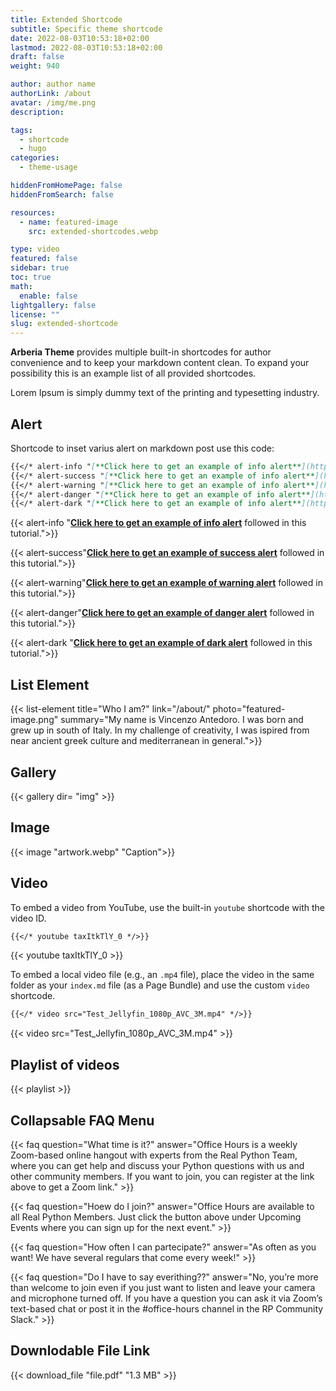 ```yaml
---
title: Extended Shortcode
subtitle: Specific theme shortcode
date: 2022-08-03T10:53:18+02:00
lastmod: 2022-08-03T10:53:18+02:00
draft: false
weight: 940

author: author name
authorLink: /about
avatar: /img/me.png
description: 

tags:
  - shortcode
  - hugo
categories:
  - theme-usage

hiddenFromHomePage: false
hiddenFromSearch: false

resources:
  - name: featured-image
    src: extended-shortcodes.webp

type: video
featured: false
sidebar: true
toc: true
math:
  enable: false
lightgallery: false
license: ""
slug: extended-shortcode
---
```


**Arberia Theme** provides multiple built-in shortcodes for author convenience and to keep your markdown content clean. To expand your possibility this is an example list of all provided shortcodes.

Lorem Ipsum is simply dummy text of the printing and typesetting industry. 
## Alert

Shortcode to inset varius alert on markdown post use this code:

```markdown
{{</* alert-info "[**Click here to get an example of info alert**](https://antedoro.it/) followed in this tutorial."*/>}}
{{</* alert-success "[**Click here to get an example of info alert**](https://antedoro.it/) followed in this tutorial."*/>}}
{{</* alert-warning "[**Click here to get an example of info alert**](https://antedoro.it/) followed in this tutorial."*/>}}
{{</* alert-danger "[**Click here to get an example of info alert**](https://antedoro.it/) followed in this tutorial."*/>}}
{{</* alert-dark "[**Click here to get an example of info alert**](https://antedoro.it/) followed in this tutorial."*/>}}
```

{{< alert-info "[**Click here to get an example of info alert**](https://antedoro.it/) followed in this tutorial.">}}

{{< alert-success"[**Click here to get an example of success alert**](https://antedoro.it/) followed in this tutorial.">}}

{{< alert-warning"[**Click here to get an example of warning alert**](https://antedoro.it/) followed in this tutorial.">}}

{{< alert-danger"[**Click here to get an example of danger alert**](https://antedoro.it/) followed in this tutorial.">}}

{{< alert-dark "[**Click here to get an example of dark alert**](https://antedoro.it/) followed in this tutorial.">}}

## List Element

{{< list-element  title="Who I am?"  link="/about/" photo="featured-image.png" summary="My name is Vincenzo Antedoro. I was born and grew up in south of Italy. In my challenge of creativity, I was ispired from near ancient greek culture and mediterranean in general.">}}

## Gallery

{{< gallery dir= "img" >}}

## Image

{{< image "artwork.webp" "Caption">}} 

## Video 

To embed a video from YouTube, use the built-in `youtube` shortcode with the video ID.

```markdown
{{</* youtube taxItkTlY_0 */>}}
```

{{< youtube taxItkTlY_0 >}}

To embed a local video file (e.g., an `.mp4` file), place the video in the same folder as your `index.md` file (as a Page Bundle) and use the custom `video` shortcode.

```markdown
{{</* video src="Test_Jellyfin_1080p_AVC_3M.mp4" */>}}
```

{{< video src="Test_Jellyfin_1080p_AVC_3M.mp4" >}}


## Playlist of videos

{{< playlist >}}

## Collapsable FAQ Menu

{{< faq question="What time is it?" answer="Office Hours is a weekly Zoom-based online hangout with experts from the Real Python Team, where you can get help and discuss your Python questions with us and other community members. If you want to join, you can register at the link above to get a Zoom link." >}}

{{< faq question="Hoew do I join?" answer="Office Hours are available to all Real Python Members. Just click the button above under Upcoming Events where you can sign up for the next event." >}}

{{< faq question="How often I can partecipate?" answer="As often as you want! We have several regulars that come every week!" >}}

{{< faq question="Do I have to say everithing??" answer="No, you’re more than welcome to join even if you just want to listen and leave your camera and microphone turned off. If you have a question you can ask it via Zoom’s text-based chat or post it in the #office-hours channel in the RP Community Slack." >}}

## Downlodable File Link

{{< download_file "file.pdf" "1.3 MB" >}}
